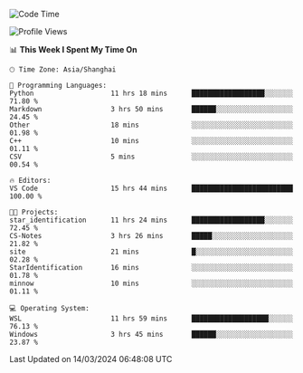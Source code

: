 <!--START_SECTION:waka-->
![Code Time](http://img.shields.io/badge/Code%20Time-1%2C539%20hrs%2054%20mins-blue)

![Profile Views](http://img.shields.io/badge/Profile%20Views-0-blue)

📊 **This Week I Spent My Time On** 

```text
🕑︎ Time Zone: Asia/Shanghai

💬 Programming Languages: 
Python                   11 hrs 18 mins      ██████████████████░░░░░░░   71.80 % 
Markdown                 3 hrs 50 mins       ██████░░░░░░░░░░░░░░░░░░░   24.45 % 
Other                    18 mins             ░░░░░░░░░░░░░░░░░░░░░░░░░   01.98 % 
C++                      10 mins             ░░░░░░░░░░░░░░░░░░░░░░░░░   01.11 % 
CSV                      5 mins              ░░░░░░░░░░░░░░░░░░░░░░░░░   00.54 % 

🔥 Editors: 
VS Code                  15 hrs 44 mins      █████████████████████████   100.00 % 

🐱‍💻 Projects: 
star_identification      11 hrs 24 mins      ██████████████████░░░░░░░   72.45 % 
CS-Notes                 3 hrs 26 mins       █████░░░░░░░░░░░░░░░░░░░░   21.82 % 
site                     21 mins             █░░░░░░░░░░░░░░░░░░░░░░░░   02.28 % 
StarIdentification       16 mins             ░░░░░░░░░░░░░░░░░░░░░░░░░   01.78 % 
minnow                   10 mins             ░░░░░░░░░░░░░░░░░░░░░░░░░   01.11 % 

💻 Operating System: 
WSL                      11 hrs 59 mins      ███████████████████░░░░░░   76.13 % 
Windows                  3 hrs 45 mins       ██████░░░░░░░░░░░░░░░░░░░   23.87 % 
```


 Last Updated on 14/03/2024 06:48:08 UTC
<!--END_SECTION:waka-->